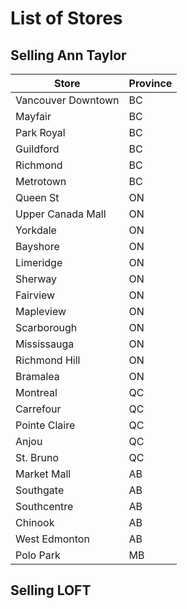# List of Stores

## Selling Ann Taylor

| Store              | Province |
| ------------------ | -------- |
| Vancouver Downtown | BC       |
| Mayfair            | BC       |
| Park Royal         | BC       |
| Guildford          | BC       |
| Richmond           | BC       |
| Metrotown          | BC       |
| Queen St           | ON       |
| Upper Canada Mall  | ON       |
| Yorkdale           | ON       |
| Bayshore           | ON       |
| Limeridge          | ON       |
| Sherway            | ON       |
| Fairview           | ON       |
| Mapleview          | ON       |
| Scarborough        | ON       |
| Mississauga        | ON       |
| Richmond Hill      | ON       |
| Bramalea           | ON       |
| Montreal           | QC       |
| Carrefour          | QC       |
| Pointe Claire      | QC       |
| Anjou              | QC       |
| St. Bruno          | QC       |
| Market Mall        | AB       |
| Southgate          | AB       |
| Southcentre        | AB       |
| Chinook            | AB       |
| West Edmonton      | AB       |
| Polo Park          | MB       |

## Selling LOFT
